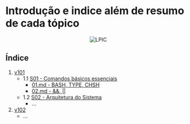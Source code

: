 # Introdução e indice além de resumo de cada tópico

<p align="center">
<img src="https://github.com/codelinx-academy/codelinx_LPIC/assets/72288211/6e130e0f-db37-4b03-b402-30bdbbaa490c" alt="LPIC">
</p>

## Índice

1. [v101](v101)
   - 1.1 [S01 - Comandos básicos essenciais](v101/S01)
     - [01.md - BASH, TYPE, CHSH](v101/S01/01.md)
     - [02.md - &&, ||](v101/S01/02.md)
   - 1.2 [S02 - Arquitetura do Sistema](#s02)
     - ...
2. [v102](v102)
   - ...